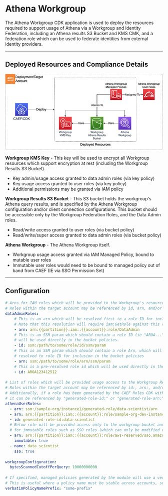# Athena Workgroup

The Athena Workgroup CDK application is used to deploy the resources required to support usage of Athena via a Workgroup and Identity Federation, including an Athena results S3 Bucket and KMS CMK, and a federation role which can be used to federate identities from external identity providers.

***

## Deployed Resources and Compliance Details

![AthenaWorkgroup](../../../constructs/L3/datalake/athena-workgroup-l3-construct/docs/AthenaWorkgroup.png)

**Workgroup KMS Key** - This key will be used to encrypt all Workgroup resources which support encryption at rest (including the Workgroup Results S3 Bucket).

* Key admin/usage access granted to data admin roles (via key policy)
* Key usage access granted to user roles (via key policy)
* Additional permissions may be granted via IAM policy

**Workgroup Results S3 Bucket** - This S3 bucket holds the workgroup's Athena query results, and is specified by the Athena Workgroup configuration and/or client connection configurations. This bucket should be accessible only by the Workgroup Federation Roles, and the Data Admin roles.

* Read/write access granted to user roles (via bucket policy)
* Read/write/super access granted to data admin roles (via bucket policy)

**Athena Workgroup** - The Athena Workgroup itself.

* Workgroup usage access granted via IAM Managed Policy, bound to mutable user roles
* Immutable user roles would need to be bound to managed policy out of band from CAEF (IE via SSO Permission Set)

***

## Configuration

```yaml
# Arns for IAM roles which will be provided to the Workgroup's resources (IE results bucket)
# Roles within the target account may be referenced by id, arn, and/or name.
dataAdminRoles:
    # This is an arn which will be resolved first to a role ID for inclusion in the workgroup results bucket policy.
    # Note that this resolution will require iam:GetRole against this role arn for the role executing CDK.
    - arn: arn:{{partition}}:iam::{{account}}:role/DataAdmin
    # This is an SSM param which should contain a role ID (ie "AROA..."). This role ID
    # will be used directly in the bucket policies.
    - id: ssm:/path/to/some/role/id/ssm/param
    # This is an SSM param which should contain a role Arn, which will be
    # resolved to role ID for inclusion in the bucket policies
    - arn: ssm:/path/to/some/role/arn/ssm/param
    # This is a pre-resolved role id which will be used directly in the bucket policy and does not require resolution.
    - id: AROA123412512

# List of roles which will be provided usage access to the Workgroup Resources
# Roles within the target account may be referenced by id:, arn:, and/or name:.
# Additionally, if a role has been generated by the CAEF Roles CDK within the same domain,
# it can be referenced by "generated-role-id:" or "generated-role-arn:"
athenaUserRoles:
  - arn: ssm:/sample-org/instance1/generated-role/data-scientist/arn
  - arn: arn:{{partition}}:iam::{{account}}:role/sample-org-dev-instance1-roles-data-scientist
  - id: generated-role-id:data-scientist
  # Below role will be provided access only to the workgroup bucket and KMS key. This is required
  # for immutable roles such as SSO roles (which can only be modified via SSO permission set deployment). 
  - arn: arn:{{partition}}:iam::{{account}}:role/aws-reserved/sso.amazonaws.com/{{region}}/AWSReservedSSO_d2e-datascientist-spoke_7123ab1231
    immutable: true
  - name: data_scientist
    sso: true
    
workgroupConfiguration:
  bytesScannedCutoffPerQuery: 10000000000
  
# If specified, managed policies generated by the module will use a verbatim name instead of a name generated by the naming module.
# This is useful where a policy name must be stable across accounts, such as when integrating with SSO permission sets.
verbatimPolicyNamePrefix: "some-prefix"
```
